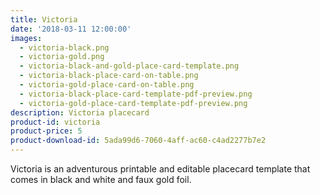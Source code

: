 ```yaml
---
title: Victoria
date: '2018-03-11 12:00:00'
images:
  - victoria-black.png
  - victoria-gold.png
  - victoria-black-and-gold-place-card-template.png
  - victoria-black-place-card-on-table.png
  - victoria-gold-place-card-on-table.png
  - victoria-black-place-card-template-pdf-preview.png
  - victoria-gold-place-card-template-pdf-preview.png
description: Victoria placecard
product-id: victoria
product-price: 5
product-download-id: 5ada99d6-7060-4aff-ac60-c4ad2277b7e2
---
```

Victoria is an adventurous printable and editable placecard template that comes in black and white and faux gold foil.
